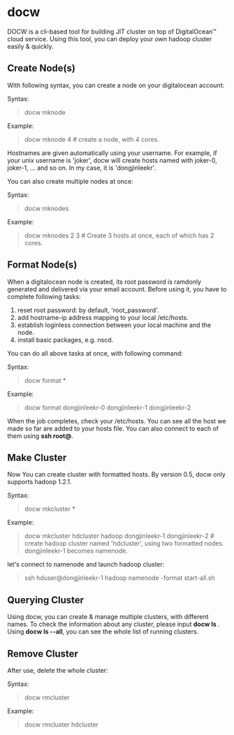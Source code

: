 docw
====

DOCW is a cli-based tool for building JIT cluster on top of DigitalOcean™ cloud service. Using this tool, you can deploy your own hadoop cluster easily & quickly.

## Create Node(s)

With following syntax, you can create a node on your digitalocean account:

Syntax:

> docw mknode <size>

Example:

> docw mknode 4  \# create a node, with 4 cores.

Hostnames are given automatically using your username. For example, if your unix username is 'joker', docw will create hosts named with joker-0, joker-1, ... and so on. In my case, it is 'dongjinleekr'.

You can also create multiple nodes at once:

Syntax:

> docw mknodes <size> <count>

Example:

> docw mknodes 2 3  \# Create 3 hosts at once, each of which has 2 cores.

## Format Node(s)

When a digitalocean node is created, its root password is ramdonly generated and delivered via your email account. Before using it, you have to complete following tasks:

1. reset root password: by default, 'root_password'.
2. add hostname-ip address mapping to your local /etc/hosts.
3. establish loginless connection between your local machine and the node.
4. install basic packages, e.g. nscd.

You can do all above tasks at once, with following command:

Syntax:

> docw format <hostname>*

Example:

> docw format dongjinleekr-0 dongjinleekr-1 dongjinleekr-2

When the job completes, check your /etc/hosts. You can see all the host we made so far are added to your hosts file. You can also connect to each of them using **ssh root@<hostname>**.

## Make Cluster

Now You can create cluster with formatted hosts. By version 0.5, docw only supports hadoop 1.2.1.

Syntax:

> docw mkcluster <cluster-name> <role> <hostname>*

Example:

> docw mkcluster hdcluster hadoop dongjinleekr-1 dongjinleekr-2  \# create hadoop cluster named 'hdcluster',  using two formatted nodes. dongjinleekr-1 becomes namenode.

let's connect to namenode and launch hadoop cluster:

> ssh hduser@dongjinleekr-1
> hadoop namenode -format
> start-all.sh

## Querying Cluster

Using docw, you can create & manage multiple clusters, with different names. To check the information about any cluster, please input **docw ls <cluster>**. Using **docw ls --all**, you can see the whole list of running clusters.

## Remove Cluster

After use, delete the whole cluster:

Syntax:

> docw rmcluster <cluster-name>

Example:

> docw rmcluster hdcluster
